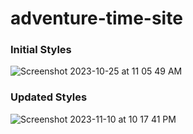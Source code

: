 # adventure-time-site

### Initial Styles
![Screenshot 2023-10-25 at 11 05 49 AM](https://github.com/idev74/adventure-time-site/assets/77900249/b513c300-c067-46b0-866a-851f5cba0839)

### Updated Styles
![Screenshot 2023-11-10 at 10 17 41 PM](https://github.com/idev74/adventure-time-site/assets/77900249/c0b383b2-d082-42ac-b01d-9a05bfe4096c)
